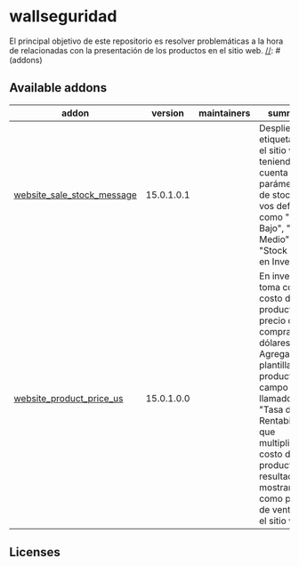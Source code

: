 # wallseguridad

El principal objetivo de este repositorio es resolver problemáticas a la hora de relacionadas con la presentación de los productos en el sitio web.
[//]: # (addons)

Available addons
----------------
addon | version | maintainers | summary
--- | --- | --- | ---
[website_sale_stock_message](website_sale_stock_message/) | 15.0.1.0.1 |  | Despliega etiquetas en el sitio web teniendo en cuenta parámetros de stock que vos definas como "Stock Bajo", "Stock Medio" y "Stock Alto" en Inventario.
[website_product_price_us](website_product_price_us/) | 15.0.1.0.0 |  | En inventario, toma como costo del producto el precio de compra en dólares. Agrega en la plantilla del producto un campo llamado "Tasa de Rentabilidad", que multiplicará al costo del producto y el resultado lo mostrará como precio de venta en el sitio web.

[//]: # (end addons)

<!-- prettier-ignore-end -->

## Licenses

